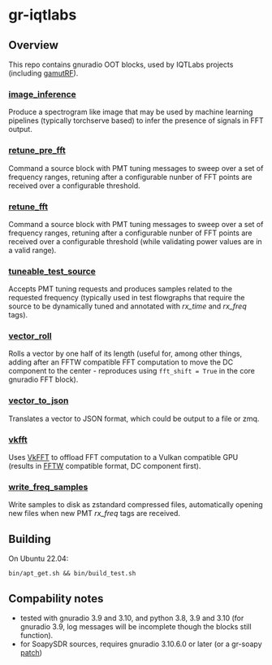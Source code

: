 # gr-iqtlabs

## Overview

This repo contains gnuradio OOT blocks, used by IQTLabs projects (including [gamutRF](https://github.com/iqtlabs/gamutRF)).

### [image_inference](grc/iqtlabs_image_inference.block.yml)

Produce a spectrogram like image that may be used by machine learning pipelines (typically torchserve based) to infer the presence of signals in FFT output.

### [retune_pre_fft](grc/iqtlabs_retune_pre_fft.block.yml)

Command a source block with PMT tuning messages to sweep over a set of frequency ranges, retuning after a configurable nunber of FFT points are received over a configurable threshold.

### [retune_fft](grc/iqtlabs_retune_fft.block.yml)

Command a source block with PMT tuning messages to sweep over a set of frequency ranges, retuning after a configurable nunber of FFT points are received over a configurable threshold
(while validating power values are in a valid range).

### [tuneable_test_source](grc/iqtlabs_tuneable_test_source.block.yml)

Accepts PMT tuning requests and produces samples related to the requested frequency (typically used in test flowgraphs that require the source to be dynamically tuned and annotated with *rx_time* and *rx_freq* tags).

### [vector_roll](grc/iqtlabs_vector_roll.block.yml)

Rolls a vector by one half of its length (useful for, among other things, adding after an FFTW compatible FFT computation to move the DC component to the center - reproduces using ```fft_shift = True``` in the core gnuradio FFT block).

### [vector_to_json](grc/iqtlabs_vector_to_json.block.yml)

Translates a vector to JSON format, which could be output to a file or zmq.

### [vkfft](grc/iqtlabs_vkfft.block.yml)

Uses [VkFFT](https://github.com/DTolm/VkFFT) to offload FFT computation to a Vulkan compatible GPU (results in [FFTW](https://www.fftw.org/fftw3_doc/Complex-One_002dDimensional-DFTs.html#Complex-One_002dDimensional-DFTs) compatible format, DC component first).

### [write_freq_samples](grc/iqtlabs_write_freq_samples.block.yml)

Write samples to disk as zstandard compressed files, automatically opening new files when new PMT *rx_freq* tags are received.

## Building

On Ubuntu 22.04:

```bin/apt_get.sh && bin/build_test.sh```


## Compability notes

* tested with gnuradio 3.9 and 3.10, and python 3.8, 3.9 and 3.10 (for gnuradio 3.9, log messages will be incomplete though the blocks still function).
* for SoapySDR sources, requires gnuradio 3.10.6.0 or later (or a gr-soapy [patch](https://github.com/gnuradio/gnuradio/commit/a2dfbc122ff48ccccecaba9b0749a0eb5473342d))
